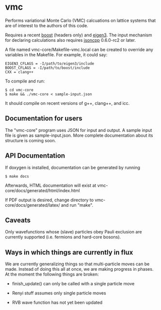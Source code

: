 vmc
===

Performs variational Monte Carlo (VMC) calcuations on lattice systems
that are of interest to the authors of this code.

Requires a recent [boost](http://www.boost.org/) (headers only) and
[eigen3](http://eigen.tuxfamily.org/).  The input mechanism for
declaring calculations also requires
[jsoncpp](http://jsoncpp.sourceforge.net/) 0.6.0-rc2 or later.

A file named vmc-core/Makefile-vmc.local can be created to override
any variables in the Makefile. For example, it could say:

    EIGEN3_CFLAGS = -I/path/to/eigen3/include
    BOOST_CFLAGS = -I/path/to/boost/include
    CXX = clang++

To compile and run:

    $ cd vmc-core
    $ make && ./vmc-core < sample-input.json

It should compile on recent versions of g++, clang++, and icc.

Documentation for users
-----------------------

The "vmc-core" program uses JSON for input and output.  A sample input
file is given as sample-input.json.  More complete documentation about
its structure is coming soon.

API Documentation
-----------------

If doxygen is installed, documentation can be generated by running

    $ make docs

Afterwards, HTML documentation will exist at
vmc-core/docs/generated/html/index.html

If PDF output is desired, change directory to
vmc-core/docs/generated/latex/ and run "make".

Caveats
-------

Only wavefunctions whose (slave) particles obey Pauli exclusion are
currently supported (i.e. fermions and hard-core bosons).

Ways in which things are currently in flux
------------------------------------------

We are currently generalizing things so that multi-particle moves can
be made.  Instead of doing this all at once, we are making progress in
phases.  At the moment the following things are broken:

* finish_update() can only be called with a single particle move

* Renyi stuff assumes only single particle moves

* RVB wave function has not yet been updated
